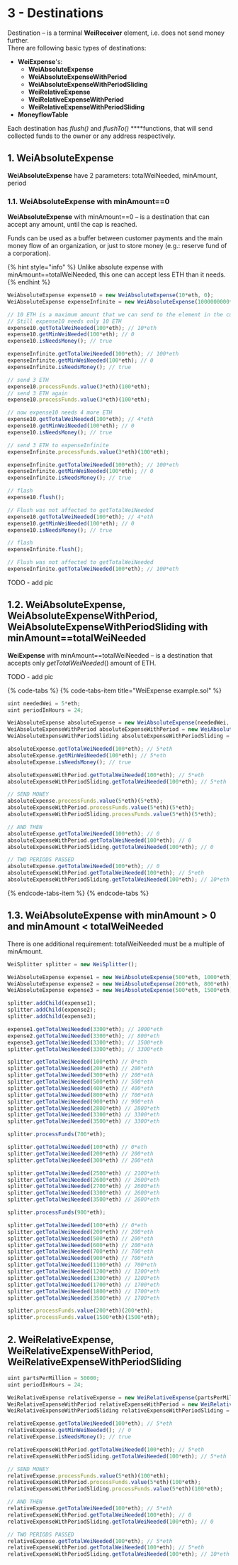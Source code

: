 # 3 - Destinations

Destination – is a terminal **WeiReceiver** element, i.e. does not send money further.   
There are following basic types of destinations: 

* **WeiExpense**'s:
  * **WeiAbsoluteExpense**
  * **WeiAbsoluteExpenseWithPeriod**
  * **WeiAbsoluteExpenseWithPeriodSliding**
  * **WeiRelativeExpense**
  * **WeiRelativeExpenseWithPeriod**
  * **WeiRelativeExpenseWithPeriodSliding**
* **MoneyflowTable**

Each destination has _flush\(\)_ and _flushTo\(\)_ ****functions, that will send collected funds to the owner or any address respectively.

## 1. WeiAbsoluteExpense
**WeiAbsoluteExpense** have 2 parameters: totalWeiNeeded, minAmount, period

### 1.1. WeiAbsoluteExpense with minAmount==0

**WeiAbsoluteExpense** with minAmount==0 – is a destination that can accept any amount, until the cap is reached. 

Funds can be used as a buffer between customer payments and the main money flow of an organization, or just to store money \(e.g.: reserve fund of a corporation\).

{% hint style="info" %}
Unlike absolute expense with minAmount==totalWeiNeeded, this one can accept less ETH than it needs.
{% endhint %}

```javascript
WeiAbsoluteExpense expense10 = new WeiAbsoluteExpense(10*eth, 0);
WeiAbsoluteExpense expenseInfinite = new WeiAbsoluteExpense(1000000000*eth, 0);

// 10 ETH is a maximum amount that we can send to the element in the current case
// Still expense10 needs only 10 ETH
expense10.getTotalWeiNeeded(100*eth); // 10*eth
expense10.getMinWeiNeeded(100*eth); // 0
expense10.isNeedsMoney(); // true

expenseInfinite.getTotalWeiNeeded(100*eth); // 100*eth
expenseInfinite.getMinWeiNeeded(100*eth); // 0
expenseInfinite.isNeedsMoney(); // true

// send 3 ETH
expense10.processFunds.value(3*eth)(100*eth);
// send 3 ETH again
expense10.processFunds.value(3*eth)(100*eth);

// now expense10 needs 4 more ETH
expense10.getTotalWeiNeeded(100*eth); // 4*eth
expense10.getMinWeiNeeded(100*eth); // 0
expense10.isNeedsMoney(); // true

// send 3 ETH to expenseInfinite
expenseInfinite.processFunds.value(3*eth)(100*eth);

expenseInfinite.getTotalWeiNeeded(100*eth); // 100*eth
expenseInfinite.getMinWeiNeeded(100*eth); // 0
expenseInfinite.isNeedsMoney(); // true

// flash
expense10.flush();

// Flush was not affected to getTotalWeiNeeded
expense10.getTotalWeiNeeded(100*eth); // 4*eth
expense10.getMinWeiNeeded(100*eth); // 0
expense10.isNeedsMoney(); // true

// flash
expenseInfinite.flush();

// Flush was not affected to getTotalWeiNeeded
expenseInfinite.getTotalWeiNeeded(100*eth); // 100*eth
```

TODO - add pic 

## 1.2. WeiAbsoluteExpense, WeiAbsoluteExpenseWithPeriod, WeiAbsoluteExpenseWithPeriodSliding with minAmount==totalWeiNeeded

**WeiExpense** with minAmount==totalWeiNeeded – is a destination that accepts only _getTotalWeiNeeded_\(\) amount of ETH.  
    
TODO - add pic

{% code-tabs %}
{% code-tabs-item title="WeiExpense example.sol" %}
```javascript
uint neededWei = 5*eth;
uint periodInHours = 24;

WeiAbsoluteExpense absoluteExpense = new WeiAbsoluteExpense(neededWei, neededWei);
WeiAbsoluteExpenseWithPeriod absoluteExpenseWithPeriod = new WeiAbsoluteExpenseWithPeriod(neededWei, neededWei, periodInHours);
WeiAbsoluteExpenseWithPeriodSliding absoluteExpenseWithPeriodSliding = new WeiAbsoluteExpenseWithPeriodSliding(neededWei, neededWei, periodInHours);

absoluteExpense.getTotalWeiNeeded(100*eth); // 5*eth
absoluteExpense.getMinWeiNeeded(100*eth); // 5*eth
absoluteExpense.isNeedsMoney(); // true

absoluteExpenseWithPeriod.getTotalWeiNeeded(100*eth); // 5*eth
absoluteExpenseWithPeriodSliding.getTotalWeiNeeded(100*eth); // 5*eth

// SEND MONEY
absoluteExpense.processFunds.value(5*eth)(5*eth);
absoluteExpenseWithPeriod.processFunds.value(5*eth)(5*eth);
absoluteExpenseWithPeriodSliding.processFunds.value(5*eth)(5*eth);

// AND THEN
absoluteExpense.getTotalWeiNeeded(100*eth); // 0
absoluteExpenseWithPeriod.getTotalWeiNeeded(100*eth); // 0
absoluteExpenseWithPeriodSliding.getTotalWeiNeeded(100*eth); // 0

// TWO PERIODS PASSED
absoluteExpense.getTotalWeiNeeded(100*eth); // 0
absoluteExpenseWithPeriod.getTotalWeiNeeded(100*eth); // 5*eth
absoluteExpenseWithPeriodSliding.getTotalWeiNeeded(100*eth); // 10*eth
```
{% endcode-tabs-item %}
{% endcode-tabs %}

## 1.3. WeiAbsoluteExpense with minAmount > 0 and minAmount < totalWeiNeeded
There is one additional requirement: totalWeiNeeded must be a multiple of minAmount.

```javascript
WeiSplitter splitter = new WeiSplitter();

WeiAbsoluteExpense expense1 = new WeiAbsoluteExpense(500*eth, 1000*eth);
WeiAbsoluteExpense expense2 = new WeiAbsoluteExpense(200*eth, 800*eth);
WeiAbsoluteExpense expense3 = new WeiAbsoluteExpense(500*eth, 1500*eth);

splitter.addChild(expense1);
splitter.addChild(expense2);
splitter.addChild(expense3);

expense1.getTotalWeiNeeded(3300*eth); // 1000*eth
expense2.getTotalWeiNeeded(3300*eth); // 800*eth
expense3.getTotalWeiNeeded(3300*eth); // 1500*eth
splitter.getTotalWeiNeeded(3300*eth); // 3300*eth

splitter.getTotalWeiNeeded(100*eth) // 0*eth
splitter.getTotalWeiNeeded(200*eth) // 200*eth
splitter.getTotalWeiNeeded(300*eth) // 200*eth
splitter.getTotalWeiNeeded(500*eth) // 500*eth
splitter.getTotalWeiNeeded(400*eth) // 400*eth
splitter.getTotalWeiNeeded(800*eth) // 700*eth
splitter.getTotalWeiNeeded(900*eth) // 900*eth
splitter.getTotalWeiNeeded(2800*eth) // 2800*eth
splitter.getTotalWeiNeeded(3300*eth) // 3300*eth
splitter.getTotalWeiNeeded(3500*eth) // 3300*eth

splitter.processFunds(700*eth);

splitter.getTotalWeiNeeded(100*eth) // 0*eth
splitter.getTotalWeiNeeded(200*eth) // 200*eth
splitter.getTotalWeiNeeded(300*eth) // 200*eth

splitter.getTotalWeiNeeded(2500*eth) // 2100*eth
splitter.getTotalWeiNeeded(2600*eth) // 2600*eth
splitter.getTotalWeiNeeded(2700*eth) // 2600*eth
splitter.getTotalWeiNeeded(3300*eth) // 2600*eth
splitter.getTotalWeiNeeded(3500*eth) // 2600*eth

splitter.processFunds(900*eth);

splitter.getTotalWeiNeeded(100*eth) // 0*eth
splitter.getTotalWeiNeeded(200*eth) // 200*eth
splitter.getTotalWeiNeeded(500*eth) // 200*eth
splitter.getTotalWeiNeeded(600*eth) // 200*eth
splitter.getTotalWeiNeeded(700*eth) // 700*eth
splitter.getTotalWeiNeeded(900*eth) // 700*eth
splitter.getTotalWeiNeeded(1100*eth) // 700*eth
splitter.getTotalWeiNeeded(1200*eth) // 1200*eth
splitter.getTotalWeiNeeded(1300*eth) // 1200*eth
splitter.getTotalWeiNeeded(1700*eth) // 1700*eth
splitter.getTotalWeiNeeded(1800*eth) // 1700*eth
splitter.getTotalWeiNeeded(3500*eth) // 1700*eth

splitter.processFunds.value(200*eth)(200*eth);
splitter.processFunds.value(1500*eth)(1500*eth);
```

## 2. WeiRelativeExpense, WeiRelativeExpenseWithPeriod, WeiRelativeExpenseWithPeriodSliding

```javascript
uint partsPerMillion = 50000;
uint periodInHours = 24;

WeiRelativeExpense relativeExpense = new WeiRelativeExpense(partsPerMillion);
WeiRelativeExpenseWithPeriod relativeExpenseWithPeriod = new WeiRelativeExpenseWithPeriod(partsPerMillion, periodInHours);
WeiRelativeExpenseWithPeriodSliding relativeExpenseWithPeriodSliding = new WeiRelativeExpenseWithPeriodSliding(partsPerMillion, periodInHours);

relativeExpense.getTotalWeiNeeded(100*eth); // 5*eth
relativeExpense.getMinWeiNeeded(); // 0
relativeExpense.isNeedsMoney(); // true

relativeExpenseWithPeriod.getTotalWeiNeeded(100*eth); // 5*eth
relativeExpenseWithPeriodSliding.getTotalWeiNeeded(100*eth); // 5*eth

// SEND MONEY
relativeExpense.processFunds.value(5*eth)(100*eth);
relativeExpenseWithPeriod.processFunds.value(5*eth)(100*eth);
relativeExpenseWithPeriodSliding.processFunds.value(5*eth)(100*eth);

// AND THEN
relativeExpense.getTotalWeiNeeded(100*eth); // 5*eth
relativeExpenseWithPeriod.getTotalWeiNeeded(100*eth); // 0
relativeExpenseWithPeriodSliding.getTotalWeiNeeded(100*eth); // 0

// TWO PERIODS PASSED
relativeExpense.getTotalWeiNeeded(100*eth); // 5*eth
relativeExpenseWithPeriod.getTotalWeiNeeded(100*eth); // 5*eth
relativeExpenseWithPeriodSliding.getTotalWeiNeeded(100*eth); // 10*eth
```
